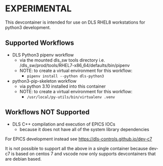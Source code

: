 EXPERIMENTAL
============

This devcontainer is intended for use on DLS RHEL8 workstations for 
python3 development.

Supported Workflows
-------------------

- DLS Python3 pipenv workflow
  - via the mounted dls_sw tools directory 
    i.e. /dls_sw/prod/tools/RHEL7-x86_64/defaults/bin/pipenv
  - NOTE: to create a virtual environment for this workflow:
    - `pipenv install --python dls-python3`
- python3-pip-skeleton workflow
  - via python 3.10 installed into this container
  - NOTE: to create a virtual environment for this workflow:
    - `/usr/local/py-utils/bin/virtualenv .venv`

Workflows NOT Supported
-----------------------

- DLS C++ compilation and execution of EPICS IOCs
  - because it does not have all of the system library dependencies

For EPICS development instead see https://dls-controls.github.io/dev-c7

It is not possible to support all the above in a single container
because dev-c7 is based on centos 7 and vscode now only supports 
devcontainers that are debian based.

